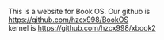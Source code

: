 This is a website for Book OS.
Our github is https://github.com/hzcx998/BookOS  
kernel is https://github.com/hzcx998/xbook2  